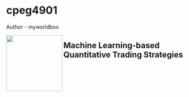 # cpeg4901

Author - myworldbox


<a href="https://github.com/myworldbox"><img src="https://myworldbox.github.io/resource/image/portrait/VL_0.jpeg" align="left" height="150" width="150" ></a>


## Machine Learning-based Quantitative Trading Strategies